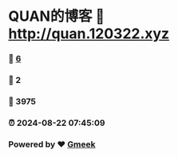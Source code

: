 # QUAN的博客 :link: http://quan.120322.xyz 
### :page_facing_up: [6](http://quan.120322.xyz/tag.html) 
### :speech_balloon: 2 
### :hibiscus: 3975 
### :alarm_clock: 2024-08-22 07:45:09 
### Powered by :heart: [Gmeek](https://github.com/Meekdai/Gmeek)
